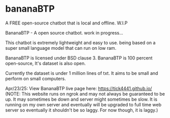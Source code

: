 # bananaBTP
 A FREE open-source chatbot that is local and offline. W.I.P 

 BananaBTP - A open source chatbot. work in progress...

This chatbot is extremely lightweight and easy to use. being based on a super small language model that can run on low ram.

BananaBTP is licensed under BSD clause 3.
BananaBTP is 100 percent open-source, It's dataset is also open.

Currently the dataset is under 1 million lines of txt. It aims to be small and perform on small computers.

Apr/23/25: View BananaBTP live page here: https://tick4441.github.io/ (NOTE: This website runs on ngrok and may not always be guaranteed to be up. It may sometimes be down and server might sometimes be slow. It is running on my own server and eventually will be upgraded to full time web server so eventually it shouldn't be so laggy. For now though, it is laggy.)
